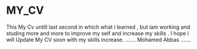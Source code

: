 # MY_CV
This My Cv untill last second in which what i learned ,
but iam working and studing more and more to improve my self and increase my skills .
I hope i will Update My CV soon with my skills increase.
          .......  Mohamed Abbas .......

